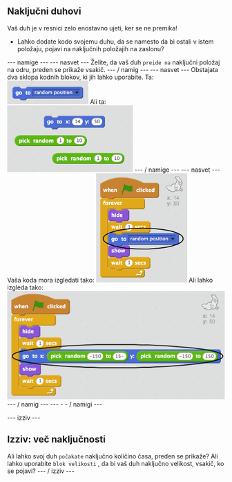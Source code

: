 ## Naključni duhovi

Vaš duh je v resnici zelo enostavno ujeti, ker se ne premika!

+ Lahko dodate kodo svojemu duhu, da se namesto da bi ostali v istem položaju, pojavi na naključnih položajih na zaslonu?

\--- namige \--- \--- nasvet \--- Želite, da vaš duh `preide na` naključni položaj na odru, preden se prikaže vsakič. \--- / namig \--- \--- nasvet \--- Obstajata dva sklopa kodnih blokov, ki jih lahko uporabite. Ta: ![screenshot](images/ghost-random-blocks-1.png) Ali ta: ![screenshot](images/ghost-random-blocks-2.png) \--- / namige \--- \--- nasvet \--- Vaša koda mora izgledati tako: ![screenshot](images/ghost-random-code-1.png) Ali lahko izgleda tako: ![screenshot](images/ghost-random-code-2.png) \--- / namig \--- \--- - - / namigi \---

\--- izziv \---

## Izziv: več naključnosti

Ali lahko svoj duh `počakate` naključno količino časa, preden se prikaže? Ali lahko uporabite `blok velikosti` , da bi vaš duh naključno velikost, vsakič, ko se pojavi? \--- / izziv \---